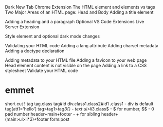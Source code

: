 Dark New Tab Chrome Extension
The HTML element and elements vs tags
Two Major Areas of an HTML page: Head and Body
Adding a title element

Adding a heading and a paragraph
Optional VS Code Extensions
Live Server Extension

Style element and optional dark mode changes

Validating your HTML code
Adding a lang attribute
Adding charset metadata
Adding a doctype declaration

Adding metadata to your HTML file
Adding a favicon to your web page
Head element content is not visible on the page
Adding a link to a CSS stylesheet
Validate your HTML code

# emmet

short cut
!
tag
tag.class
tag#id
div.class1.class2#id1
.class1 - div is default
tag[att1='hello']
tag>tag1>tag*3{} - text
ul>li*3.class$ - $ for number, $$ - 0 pad number
header+main+footer - + for sibling
header+(main>ul>li\*3)+footer
form:post
